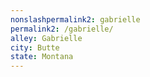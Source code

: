 ```yaml
---
﻿nonslashpermalink2: gabrielle
permalink2: /gabrielle/
alley: Gabrielle
city: Butte
state: Montana
---
```

